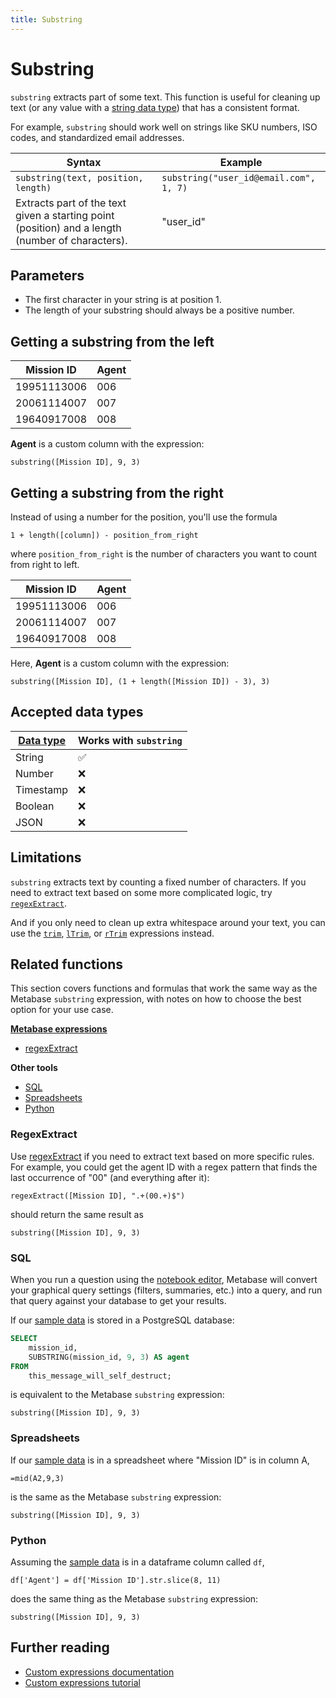 ```yaml
---
title: Substring
---
```


# Substring

`substring` extracts part of some text. This function is useful for cleaning up text (or any value with a [string data type](https://www.metabase.com/learn/grow-your-data-skills/data-fundamentals/data-types-overview#examples-of-data-types)) that has a consistent format.

For example, `substring` should work well on strings like SKU numbers, ISO codes, and standardized email addresses.

| Syntax                                                                                           | Example                                |
| ------------------------------------------------------------------------------------------------ | -------------------------------------- |
| `substring(text, position, length)`                                                              | `substring("user_id@email.com", 1, 7)` |
| Extracts part of the text given a starting point (position) and a length (number of characters). | "user_id"                              |

## Parameters

- The first character in your string is at position 1.
- The length of your substring should always be a positive number.

## Getting a substring from the left

| Mission ID  | Agent |
| ----------- | ----- |
| 19951113006 | 006   |
| 20061114007 | 007   |
| 19640917008 | 008   |

**Agent** is a custom column with the expression:

```
substring([Mission ID], 9, 3)
```

## Getting a substring from the right

Instead of using a number for the position, you'll use the formula

```
1 + length([column]) - position_from_right
```

where `position_from_right` is the number of characters you want to count from right to left.

| Mission ID  | Agent |
| ----------- | ----- |
| 19951113006 | 006   |
| 20061114007 | 007   |
| 19640917008 | 008   |

Here, **Agent** is a custom column with the expression:

```
substring([Mission ID], (1 + length([Mission ID]) - 3), 3)
```

## Accepted data types

| [Data type](https://www.metabase.com/learn/grow-your-data-skills/data-fundamentals/data-types-overview#examples-of-data-types) | Works with `substring` |
| ------------------------------------------------------------------------------------------------------------------------------ | ---------------------- |
| String                                                                                                                         | ✅                     |
| Number                                                                                                                         | ❌                     |
| Timestamp                                                                                                                      | ❌                     |
| Boolean                                                                                                                        | ❌                     |
| JSON                                                                                                                           | ❌                     |

## Limitations

`substring` extracts text by counting a fixed number of characters. If you need to extract text based on some more complicated logic, try [`regexExtract`](../expressions-list.md#regexextract).

And if you only need to clean up extra whitespace around your text, you can use the [`trim`](../expressions-list.md#trim), [`lTrim`](../expressions-list.md#ltrim), or [`rTrim`](../expressions-list.md#rtrim) expressions instead.

## Related functions

This section covers functions and formulas that work the same way as the Metabase `substring` expression, with notes on how to choose the best option for your use case.

**[Metabase expressions](../expressions-list.md)**

- [regexExtract](#regexextract)

**Other tools**

- [SQL](#sql)
- [Spreadsheets](#spreadsheets)
- [Python](#python)

### RegexExtract

Use [regexExtract](./regexextract.md) if you need to extract text based on more specific rules. For example, you could get the agent ID with a regex pattern that finds the last occurrence of "00" (and everything after it):

```
regexExtract([Mission ID], ".+(00.+)$")
```

should return the same result as

```
substring([Mission ID], 9, 3)
```

### SQL

When you run a question using the [notebook editor](https://www.metabase.com/glossary/notebook-editor), Metabase will convert your graphical query settings (filters, summaries, etc.) into a query, and run that query against your database to get your results.

If our [sample data](#getting-a-substring-from-the-left) is stored in a PostgreSQL database:

```sql
SELECT
    mission_id,
    SUBSTRING(mission_id, 9, 3) AS agent
FROM
    this_message_will_self_destruct;
```

is equivalent to the Metabase `substring` expression:

```
substring([Mission ID], 9, 3)
```

### Spreadsheets

If our [sample data](#getting-a-substring-from-the-left) is in a spreadsheet where "Mission ID" is in column A,

```
=mid(A2,9,3)
```

is the same as the Metabase `substring` expression:

```
substring([Mission ID], 9, 3)
```

### Python

Assuming the [sample data](#getting-a-substring-from-the-left) is in a dataframe column called `df`,

```
df['Agent'] = df['Mission ID'].str.slice(8, 11)
```

does the same thing as the Metabase `substring` expression:

```
substring([Mission ID], 9, 3)
```

## Further reading

- [Custom expressions documentation](../expressions.md)
- [Custom expressions tutorial](https://www.metabase.com/learn/metabase-basics/querying-and-dashboards/questions/custom-expressions)
